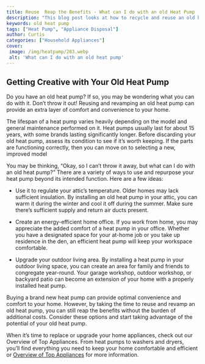 ```yaml
---
title: Reuse  Reap the Benefits - What can I do with an old Heat Pump
description: "This blog post looks at how to recycle and reuse an old heat pump exploring the benefits of finding new uses and how they can increase the value of your home Learn a few creative ideas that you can do to make the most of your old unit"
keywords: old heat pump
tags: ["Heat Pump", "Appliance Disposal"]
author: Curtis
categories: ["Household Appliances"]
cover: 
 image: /img/heatpump/283.webp
 alt: 'What can I do with an old heat pump'
---
```

## Getting Creative with Your Old Heat Pump
Do you have an old heat pump? If so, you may be wondering what you can do with it. Don’t throw it out! Reusing and revamping an old heat pump can provide an extra layer of comfort and convenience to your home. 

The lifespan of a heat pump varies heavily depending on the model and general maintenance performed on it. Heat pumps usually last for about 15 years, with some brands lasting significantly longer. Before discarding your old heat pump, assess its condition to see if it’s worth keeping. If the parts are functioning correctly, then you can move on to selecting a new, improved model 

You may be thinking, “Okay, so I can’t throw it away, but what can I do with an old heat pump?” There are a variety of ways to use and repurpose your heat pump beyond its intended function. Here are a few ideas: 

* Use it to regulate your attic’s temperature. Older homes may lack sufficient insulation. By installing an old heat pump in your attic, you can warm it during the winter and cool it off during the summer. Make sure there’s sufficient supply and return air ducts present.

* Create an energy-efficient home office. If you work from home, you may appreciate the added comfort of a heat pump in your office. Whether you have a designated space for your at-home job or you take up residence in the den, an efficient heat pump will keep your workspace comfortable.

* Upgrade your outdoor living area. By installing a heat pump in your outdoor living space, you can create an area for family and friends to congregate year-round. Your garage workshop, outdoor workshop, or backyard patio can become an extension of your home with a properly installed heat pump.

Buying a brand new heat pump can provide optimal convenience and comfort to your home. However, by taking the time to reuse and revamp an old heat pump, you can still reap the benefits without the burden of additional costs. Consider these options and start taking advantage of the potential of your old heat pump. 

When it’s time to replace or upgrade your home appliances, check out our Overview of Top Appliances. From heat pumps to washers and dryers, you’ll find everything you need to keep your home comfortable and efficient or [Overview of Top Appliances](./pages/appliance-overview) for more information.
